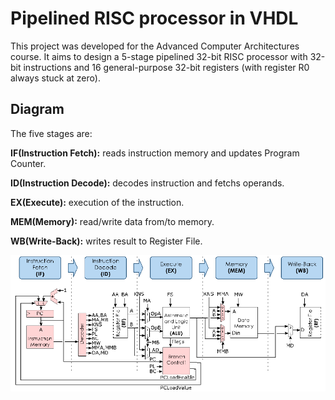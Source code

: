 # Pipelined RISC processor in VHDL

This project was developed for the Advanced Computer Architectures course. It aims to design a 5-stage pipelined 32-bit RISC processor with 32-bit instructions and 16 general-purpose 32-bit registers (with register R0 always stuck at zero).

## Diagram 

The five stages are:

**IF(Instruction Fetch):** reads instruction memory and updates Program Counter.

**ID(Instruction Decode):** decodes instruction and fetchs operands.

**EX(Execute):** execution of the instruction.

**MEM(Memory):** read/write data from/to memory.

**WB(Write-Back):** writes result to Register File.

![Screenshot](images/diagram.png)

